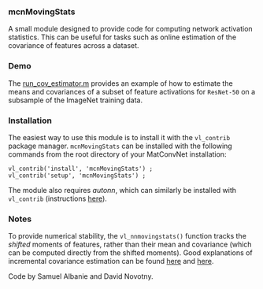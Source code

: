 ### mcnMovingStats

A small module designed to provide code for computing network activation statistics.  This can be useful for tasks such as online estimation of the covariance of features across a dataset.

### Demo

The [run\_cov\_estimator.m](imagenet/run_cov_estimator.m) provides an example of how to estimate the means and covariances of a subset of feature activations for `ResNet-50` on a subsample of the ImageNet training data.

### Installation 

The easiest way to use this module is to install it with the `vl_contrib` 
package manager. `mcnMovingStats` can be installed with 
the following commands from the root directory of your MatConvNet 
installation:

```
vl_contrib('install', 'mcnMovingStats') ;
vl_contrib('setup', 'mcnMovingStats') ;
```

The module also requires *autonn*, which can similarly be installed with `vl_contrib` (instructions [here](https://github.com/vlfeat/autonn)).


### Notes

To provide numerical stability, the `vl_nnmovingstats()` function tracks the *shifted* moments of features, rather than their mean and covariance (which can be computed directly from the shifted moments).  Good explanations of incremental covariance estimation can be found [here](http://rebcabin.github.io/blog/2013/01/22/covariance-matrices/) and [here](https://en.wikipedia.org/wiki/Algorithms_for_calculating_variance).

Code by Samuel Albanie and David Novotny.
